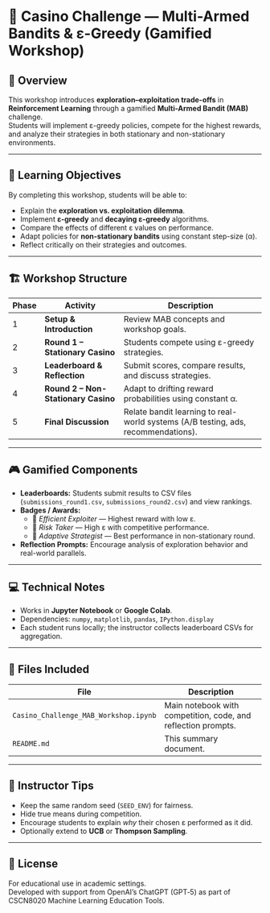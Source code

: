 # 🎰 Casino Challenge — Multi-Armed Bandits & ε-Greedy (Gamified Workshop)

## 📘 Overview
This workshop introduces **exploration–exploitation trade-offs** in **Reinforcement Learning** through a gamified **Multi-Armed Bandit (MAB)** challenge.  
Students will implement ε-greedy policies, compete for the highest rewards, and analyze their strategies in both stationary and non-stationary environments.

---

## 🧠 Learning Objectives
By completing this workshop, students will be able to:
- Explain the **exploration vs. exploitation dilemma**.
- Implement **ε-greedy** and **decaying ε-greedy** algorithms.
- Compare the effects of different ε values on performance.
- Adapt policies for **non-stationary bandits** using constant step-size (α).
- Reflect critically on their strategies and outcomes.

---

## 🏗️ Workshop Structure

| Phase | Activity | Description |
|-------|-----------|-------------|
| 1 | **Setup & Introduction** | Review MAB concepts and workshop goals. |
| 2 | **Round 1 – Stationary Casino** | Students compete using ε-greedy strategies. |
| 3 | **Leaderboard & Reflection** | Submit scores, compare results, and discuss strategies. |
| 4 | **Round 2 – Non-Stationary Casino** | Adapt to drifting reward probabilities using constant α. |
| 5 | **Final Discussion** | Relate bandit learning to real-world systems (A/B testing, ads, recommendations). |

---

## 🎮 Gamified Components
- **Leaderboards:** Students submit results to CSV files (`submissions_round1.csv`, `submissions_round2.csv`) and view rankings.
- **Badges / Awards:**
  - 🥇 *Efficient Exploiter* — Highest reward with low ε.
  - 🧭 *Risk Taker* — High ε with competitive performance.
  - 🔄 *Adaptive Strategist* — Best performance in non-stationary round.
- **Reflection Prompts:** Encourage analysis of exploration behavior and real-world parallels.

---

## 💻 Technical Notes
- Works in **Jupyter Notebook** or **Google Colab**.
- Dependencies: `numpy`, `matplotlib`, `pandas`, `IPython.display`
- Each student runs locally; the instructor collects leaderboard CSVs for aggregation.

---

## 🧩 Files Included
| File | Description |
|------|--------------|
| `Casino_Challenge_MAB_Workshop.ipynb` | Main notebook with competition, code, and reflection prompts. |
| `README.md` | This summary document. |

---

## 🧭 Instructor Tips
- Keep the same random seed (`SEED_ENV`) for fairness.
- Hide true means during competition.
- Encourage students to explain *why* their chosen ε performed as it did.
- Optionally extend to **UCB** or **Thompson Sampling**.

---

## 🧾 License
For educational use in academic settings.  
Developed with support from OpenAI’s ChatGPT (GPT‑5) as part of CSCN8020 Machine Learning Education Tools.
